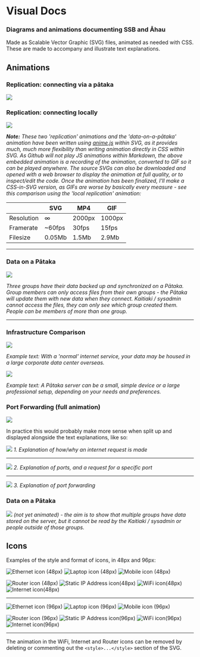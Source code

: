 # Visual Docs
### Diagrams and animations documenting SSB and Āhau

Made as Scalable Vector Graphic (SVG) files, animated as needed with CSS.
These are made to accompany and illustrate text explanations.

## Animations
### Replication: connecting via a pātaka

![](gif/replication-via-internet.gif)

### Replication: connecting locally

![](gif/replication-local.gif)

_**Note:** These two 'replication' animations and the 'data-on-a-pātaka' animation have been written using [anime.js](https://animejs.com) within SVG, as it provides much, much more flexibility than writing animation directly in CSS within SVG.
As Github will not play JS animations within Markdown, the above embedded animation is a recording of the animation, converted to GIF so it can be played anywhere.
The source SVGs can also be downloaded and opened with a web browser to display the animation at full quality, or to inspect/edit the code. Once the animation has been finalized, I'll make a CSS-in-SVG version, as GIFs are worse by basically every measure - see this comparison using the 'local replication' animation:_

|            | SVG    | MP4    | GIF    |
|------------|--------|--------|--------|
| Resolution |  ∞     | 2000px | 1000px |
| Framerate  | ~60fps | 30fps  | 15fps  |
| Filesize   | 0.05Mb | 1.5Mb  | 2.9Mb  |

----
### Data on a Pātaka

![](gif/data-on-a-pātaka.gif)

_Three groups have their data backed up and synchronized on a Pātaka. Group members can only access files from their own groups - the Pātaka will update them with new data when they connect. Kaitiaki / sysadmin cannot access the files, they can only see which group created them. People can be members of more than one group._

----

### Infrastructure Comparison

![](svg/corporate-server.svg)

_Example text: With a 'normal' internet service, your data may be housed in a large
corporate data center overseas._

![](svg/alternative-servers.svg)

_Example text: A Pātaka server can be a small, simple device or a large professional
setup, depending on your needs and preferences._


### Port Forwarding (full animation)
![](svg/port-forwarding.svg)

In practice this would probably make more sense when split up and displayed alongside
the text explanations, like so:

![](svg/port-forwarding_01_scenario.svg)
_1. Explanation of how/why an internet request is made_

----
![](svg/port-forwarding_02_no-port-forwarding.svg)
_2. Explanation of ports, and a request for a specific port_

----
![](svg/port-forwarding_03_with-port-forwarding.svg)
_3. Explanation of port forwarding_

### Data on a Pātaka
![](svg/data-on-a-pātaka.svg)
_(not yet animated) - the aim is to show that multiple groups
have data stored on the server, but it cannot be read by the
Kaitiaki / sysadmin or people outside of those groups._

## Icons

Examples of the style and format of icons, in 48px and 96px:

![Ethernet icon (48px)](svg/icons/ethernet_48.svg) ![Laptop icon (48px)](svg/icons/laptop_48.svg)
![Mobile icon (48px)](svg/icons/mobile_48.svg)

![Router icon (48px)](svg/icons/router_48.svg) ![Static IP Address icon(48px)](svg/icons/static-ip_48.svg)
![WiFi icon(48px)](svg/icons/wifi_48.svg) ![Internet icon(48px)](svg/icons/internet_48.svg)

----
![Ethernet icon (96px)](svg/icons/ethernet_96.svg) ![Laptop icon (96px)](svg/icons/laptop_96.svg)
![Mobile icon (96px)](svg/icons/mobile_96.svg)

![Router icon (96px)](svg/icons/router_96.svg) ![Static IP Address icon(96px)](svg/icons/static-ip_96.svg)
![WiFi icon(96px)](svg/icons/wifi_96.svg) ![Internet icon(96px)](svg/icons/internet_96.svg)

----

The animation in the WiFi, Internet and Router icons can be removed by deleting or
commenting out the `<style>...</style>` section of the SVG.
